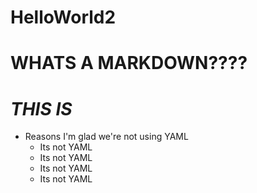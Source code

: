 # HelloWorld2
# WHATS A MARKDOWN????
# *THIS IS*
* Reasons I'm glad we're not using YAML
  * Its not YAML
  * Its not YAML
  * Its not YAML
  * Its not YAML
